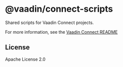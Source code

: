 # @vaadin/connect-scripts

Shared scripts for Vaadin Connect projects.

For more information, see the [Vaadin Connect README](https://github.com/vaadin/vaadin-connect)

## License

Apache License 2.0
